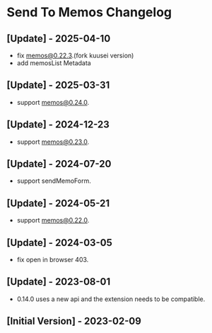 # Send To Memos Changelog

## [Update] - 2025-04-10

- fix memos@0.22.3.(fork kuusei version)
- add memosList Metadata

## [Update] - 2025-03-31

- support memos@0.24.0.

## [Update] - 2024-12-23

- support memos@0.23.0.

## [Update] - 2024-07-20

- support sendMemoForm.

## [Update] - 2024-05-21

- support memos@0.22.0.

## [Update] - 2024-03-05

- fix open in browser 403.

## [Update] - 2023-08-01

- 0.14.0 uses a new api and the extension needs to be compatible.

## [Initial Version] - 2023-02-09